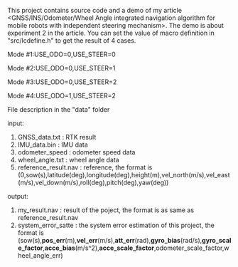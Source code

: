 This project contains source code and a demo of my article <GNSS/INS/Odometer/Wheel Angle integrated
navigation algorithm for mobile robots with independent steering mechanism>. The demo is about experiment 2 in the article. You can set the value of macro definition in "src/lcdefine.h" to get the result of 4 cases.

Mode #1:USE_ODO=0,USE_STEER=0

Mode #2:USE_ODO=0,USE_STEER=1

Mode #3:USE_ODO=0,USE_STEER=2

Mode #4:USE_ODO=1,USE_STEER=2



File description in the "data" folder

input:

1. GNSS_data.txt : RTK result
2. IMU_data.bin : IMU data
3. odometer_speed : odometer speed data
4. wheel_angle.txt : wheel angle data
5. reference_result.nav : reference, the format is (0,sow(s),latitude(deg),longitude(deg),height(m),vel_north(m/s),vel_east(m/s),vel_down(m/s),roll(deg),pitch(deg),yaw(deg))

output:

1. my_result.nav : result of the poject, the format is as same as reference_result.nav
2. system_error_satte : the system error estimation of this project, the format is (sow(s),**pos_err**(m),**vel_err**(m/s),**att_err**(rad),**gyro_bias**(rad/s),**gyro_scale_factor**,**acce_bias**(m/s^2),**acce_scale_factor**,odometer_scale_factor,wheel_angle_err)

